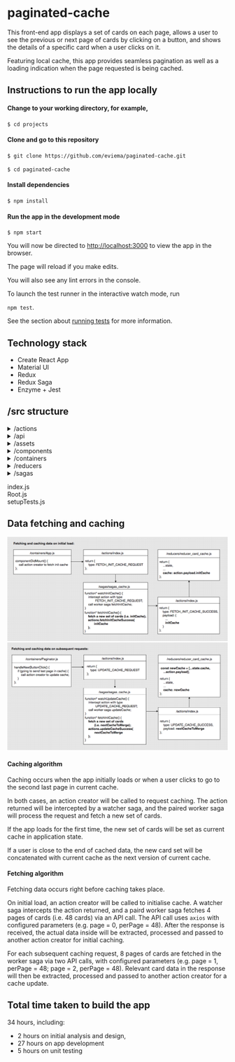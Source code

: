 
# paginated-cache   

This front-end app displays a set of cards on each page, allows a user to see the previous or next page of cards by clicking on a button, and shows the details of a specific card when a user clicks on it. 

Featuring local cache, this app provides seamless pagination as well as a loading indication when the page requested is being cached. 

## Instructions to run the app locally

#### Change to your working directory, for example,

`$ cd projects`

#### Clone and go to this repository

`$ git clone https://github.com/eviema/paginated-cache.git`

`$ cd paginated-cache`

#### Install dependencies

`$ npm install`

#### Run the app in the development mode
`$ npm start`

You will now be directed to [http://localhost:3000](http://localhost:3000) to view the app in the browser.

The page will reload if you make edits.

You will also see any lint errors in the console.

To launch the test runner in the interactive watch mode, run 

`npm test`.

See the section about [running tests](https://facebook.github.io/create-react-app/docs/running-tests) for more information.

## Technology stack
- Create React App
- Material UI
- Redux
- Redux Saga
- Enzyme + Jest

## /src structure

<details>
    <summary>/actions</summary>
    <ul>
        <li>
            <details>
                <summary>/__tests__</summary>
                <ul>
                    <li>actions.test.js</li>
                </ul>
            </details>
        </li>
        <li>index.js</li>
    </ul>    
</details>

<details>
    <summary>/api</summary>
    <ul>
        <li>cache.js</li>
        <li>params.js</li>
    </ul>
</details>

<details>
    <summary>/assets</summary>
    <ul>
        <li>loading_spinner.gif</li>
    </ul>
</details>

<details>
    <summary>/components</summary>
    <ul>
        <li>
            <details>
                <summary>/__tests__</summary>
                <ul>
                    <li>SingleCard.test.js</li>
                </ul>
            </details>
        </li>
        <li>SingleCard.js</li>
    </ul>    
</details>

<details>
    <summary>/containers</summary>
    <ul>
        <li>
            <details>
                <summary>/__tests__</summary>
                <ul>
                    <li>App.test.js</li>
                    <li>CardDrawer.test.js</li>
                    <li>CardSet.test.js</li>
                    <li>Loading.test.js</li>
                    <li>Paginator.test.js</li>
                </ul>
            </details>
        </li>
        <li>App.js</li>
        <li>CardDrawer.js</li>
        <li>CardSet.js</li>
        <li>Loading.js</li>
        <li>Paginator.js</li>
    </ul>    
</details>

<details>
    <summary>/reducers</summary>
    <ul>
        <li>
            <details>
                <summary>/__tests__</summary>
                <ul>
                    <li>active_card_set.test.js</li>
                    <li>active_card.test.js</li>
                    <li>card_cache.test.js</li>
                    <li>loading.test.js</li>
                    <li>page_numbers.test.js</li>
                </ul>
            </details>
        </li>
        <li>index.js</li>
        <li>reducer_active_card_set.js</li>
        <li>reducer_active_card.js</li>
        <li>reducer_card_cache.js</li>
        <li>reducer_loading.js</li>
        <li>reducer_page_numbers.js</li>
    </ul>    
</details>

<details>
    <summary>/sagas</summary>
    <ul>
        <li>index.js</li>
        <li>sagas_cache.js</li>
    </ul>
</details>   

index.js   
Root.js   
setupTests.js   

## Data fetching and caching

![Diagram of fetching and caching on initial load](./init_fetch_cache.png)
![Diagram of fetching and caching on subsequent requests](./update_fetch_cache.png)

#### Caching algorithm

Caching occurs when the app initially loads or when a user clicks to go to the second last page in current cache.

In both cases, an action creator will be called to request caching. The action returned will be intercepted by a watcher saga, and the paired worker saga will process the request and fetch a new set of cards. 

If the app loads for the first time, the new set of cards will be set as current cache in application state. 

If a user is close to the end of cached data, the new card set will be concatenated with current cache as the next version of current cache. 

#### Fetching algorithm

Fetching data occurs right before caching takes place.

On initial load, an action creator will be called to initialise cache. A watcher saga intercepts the action returned, and a paird worker saga fetches 4 pages of cards (i.e. 48 cards) via an API call. The API call uses `axios` with configured parameters (e.g. page = 0, perPage = 48). After the response is received, the actual data inside will be extracted, processed and passed to another action creator for initial caching. 

For each subsequent caching request, 8 pages of cards are fetched in the worker saga via two API calls, with configured parameters (e.g. page = 1, perPage = 48; page = 2, perPage = 48). Relevant card data in the response will then be extracted, processed and passed to another action creator for a cache update. 

## Total time taken to build the app

34 hours, including:
- 2 hours on initial analysis and design,
- 27 hours on app development
- 5 hours on unit testing


